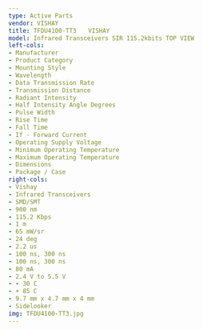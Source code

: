 ```yaml
---
type: Active Parts
vendor: VISHAY
title: TFDU4100-TT3　　VISHAY
model: Infrared Transceivers SIR 115.2kbits TOP VIEW
left-cols: 
- Manufacturer
- Product Category
- Mounting Style
- Wavelength
- Data Transmission Rate
- Transmission Distance
- Radiant Intensity
- Half Intensity Angle Degrees
- Pulse Width
- Rise Time
- Fall Time
- If - Forward Current
- Operating Supply Voltage
- Minimum Operating Temperature
- Maximum Operating Temperature
- Dimensions
- Package / Case
right-cols: 
- Vishay
- Infrared Transceivers
- SMD/SMT
- 900 nm
- 115.2 Kbps
- 1 m
- 65 mW/sr
- 24 deg
- 2.2 us
- 100 ns, 300 ns
- 100 ns, 300 ns
- 80 mA
- 2.4 V to 5.5 V
- - 30 C
- + 85 C
- 9.7 mm x 4.7 mm x 4 mm
- Sidelooker
img: TFDU4100-TT3.jpg
---
```

